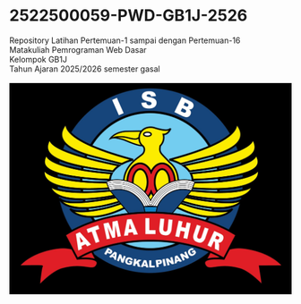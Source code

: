 # 2522500059-PWD-GB1J-2526
Repository Latihan Pertemuan-1 sampai dengan Pertemuan-16<br> Matakuliah Pemrograman Web Dasar<br> 
Kelompok GB1J<br>
Tahun Ajaran 2025/2026
semester gasal<br><br>
![Logo ISBAL](logoisbal.png)